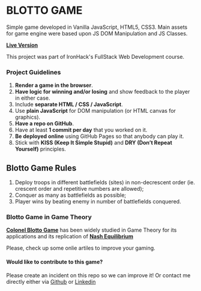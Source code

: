 # BLOTTO GAME

Simple game developed in Vanilla JavaScript, HTML5, CSS3. Main assets for game engine were based upon JS DOM Manipulation and JS Classes.

[**Live Version**](https://caio-garcia.github.io/Blotto-Game/)

This project was part of IronHack's FullStack Web Development course.

### Project Guidelines

1.  **Render a game in the browser**.
2.  **Have logic for winning and/or losing** and show feedback to the player in either case.
3.  Include **separate HTML / CSS / JavaScript**.
4.  Use **plain JavaScript** for DOM manipulation (or HTML canvas for graphics).
5.  **Have a repo on GitHub**.
6.  Have at least **1 commit per day** that you worked on it.
7.  **Be deployed online** using GitHub Pages so that anybody can play it.
8.  Stick with **KISS (Keep It Simple Stupid)** and **DRY (Don’t Repeat Yourself)** principles.

## Blotto Game Rules

1. Deploy troops in different battlefields (sites) in non-decrescent order (ie. crescent order and repetitive numbers are allowed);
2. Conquer as many as battlefields as possible;
3. Player wins by beating enemy in number of battlefields conquered.

### Blotto Game in Game Theory

[**Colonel Blotto Game**](https://en.wikipedia.org/wiki/Blotto_game) has been widely studied in Game Theory for its applications and its replication of **[Nash Equilibrium](https://en.wikipedia.org/wiki/Nash_equilibrium)**

Please, check up some onlie artiles to improve your gaming.

#### Would like to contribute to this game?

Please create an incident on this repo so we can improve it!
Or contact me directly either via [Github](https://github.com/caio-garcia) or [Linkedin](https://www.linkedin.com/in/caiopgarcia/)
